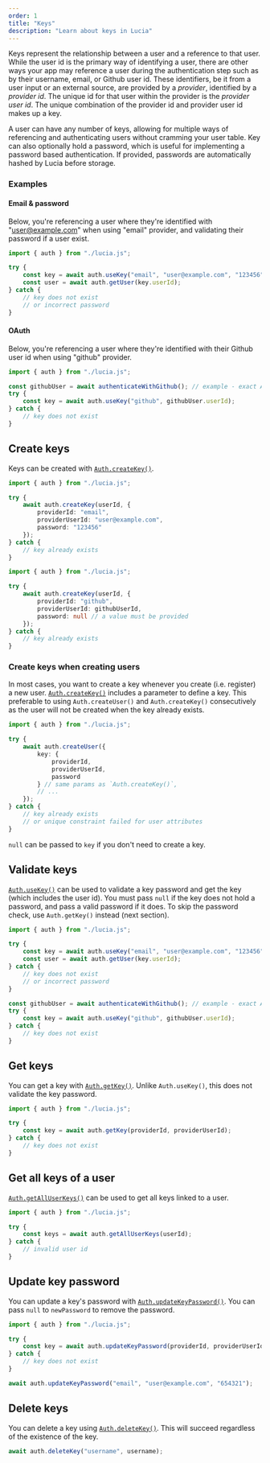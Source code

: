 ```yaml
---
order: 1
title: "Keys"
description: "Learn about keys in Lucia"
---
```


Keys represent the relationship between a user and a reference to that user. While the user id is the primary way of identifying a user, there are other ways your app may reference a user during the authentication step such as by their username, email, or Github user id. These identifiers, be it from a user input or an external source, are provided by a _provider_, identified by a _provider id_. The unique id for that user within the provider is the _provider user id_. The unique combination of the provider id and provider user id makes up a key.

A user can have any number of keys, allowing for multiple ways of referencing and authenticating users without cramming your user table. Key can also optionally hold a password, which is useful for implementing a password based authentication. If provided, passwords are automatically hashed by Lucia before storage.

### Examples

#### Email & password

Below, you're referencing a user where they're identified with "user@example.com" when using "email" provider, and validating their password if a user exist.

```ts
import { auth } from "./lucia.js";

try {
	const key = await auth.useKey("email", "user@example.com", "123456");
	const user = await auth.getUser(key.userId);
} catch {
	// key does not exist
	// or incorrect password
}
```

#### OAuth

Below, you're referencing a user where they're identified with their Github user id when using "github" provider.

```ts
import { auth } from "./lucia.js";

const githubUser = await authenticateWithGithub(); // example - exact API not provided by Lucia
try {
	const key = await auth.useKey("github", githubUser.userId);
} catch {
	// key does not exist
}
```

## Create keys

Keys can be created with [`Auth.createKey()`]().

```ts
import { auth } from "./lucia.js";

try {
	await auth.createKey(userId, {
		providerId: "email",
		providerUserId: "user@example.com",
		password: "123456"
	});
} catch {
	// key already exists
}
```

```ts
import { auth } from "./lucia.js";

try {
	await auth.createKey(userId, {
		providerId: "github",
		providerUserId: githubUserId,
		password: null // a value must be provided
	});
} catch {
	// key already exists
}
```

### Create keys when creating users

In most cases, you want to create a key whenever you create (i.e. register) a new user. [`Auth.createKey()`]() includes a parameter to define a key. This preferable to using `Auth.createUser()` and `Auth.createKey()` consecutively as the user will not be created when the key already exists.

```ts
import { auth } from "./lucia.js";

try {
	await auth.createUser({
		key: {
			providerId,
			providerUserId,
			password
		} // same params as `Auth.createKey()`,
		// ...
	});
} catch {
	// key already exists
	// or unique constraint failed for user attributes
}
```

`null` can be passed to `key` if you don't need to create a key.

## Validate keys

[`Auth.useKey()`]() can be used to validate a key password and get the key (which includes the user id). You must pass `null` if the key does not hold a password, and pass a valid password if it does. To skip the password check, use `Auth.getKey()` instead (next section).

```ts
import { auth } from "./lucia.js";

try {
	const key = await auth.useKey("email", "user@example.com", "123456"); // validate password too
	const user = await auth.getUser(key.userId);
} catch {
	// key does not exist
	// or incorrect password
}
```

```ts
const githubUser = await authenticateWithGithub(); // example - exact API not provided by Lucia
try {
	const key = await auth.useKey("github", githubUser.userId);
} catch {
	// key does not exist
}
```

## Get keys

You can get a key with [`Auth.getKey()`](). Unlike `Auth.useKey()`, this does not validate the key password.

```ts
import { auth } from "./lucia.js";

try {
	const key = await auth.getKey(providerId, providerUserId);
} catch {
	// key does not exist
}
```

## Get all keys of a user

[`Auth.getAllUserKeys()`]() can be used to get all keys linked to a user.

```ts
import { auth } from "./lucia.js";

try {
	const keys = await auth.getAllUserKeys(userId);
} catch {
	// invalid user id
}
```

## Update key password

You can update a key's password with [`Auth.updateKeyPassword()`](). You can pass `null` to `newPassword` to remove the password.

```ts
import { auth } from "./lucia.js";

try {
	const key = await auth.updateKeyPassword(providerId, providerUserId, newPassword);
} catch {
	// key does not exist
}
```
```ts
await auth.updateKeyPassword("email", "user@example.com", "654321");
```

## Delete keys

You can delete a key using [`Auth.deleteKey()`](). This will succeed regardless of the existence of the key.

```ts
await auth.deleteKey("username", username);
```